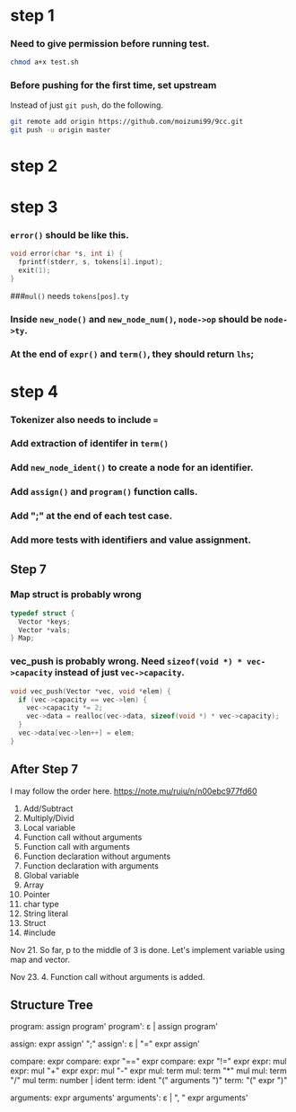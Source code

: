 # step 1

### Need to give permission before running test.

```sh
chmod a+x test.sh
```

### Before pushing for the first time, set upstream

Instead of just ```git push```, do the following.

```sh
git remote add origin https://github.com/moizumi99/9cc.git
git push -u origin master
```

# step 2

# step 3

### ```error()``` should be like this.

```c
void error(char *s, int i) {
  fprintf(stderr, s, tokens[i].input);
  exit(1);
}
```

###```mul()``` needs ```tokens[pos].ty```

### Inside ```new_node()``` and ```new_node_num()```, ```node->op``` should be ```node->ty```.

### At the end of ```expr()``` and ```term()```, they should return ```lhs```;

# step 4

### Tokenizer also needs to include ```=```

### Add extraction of identifer in ```term()```

### Add ```new_node_ident()``` to create a node for an identifier.

### Add ```assign()``` and ```program()``` function calls.

### Add ";" at the end of each test case.

### Add more tests with identifiers and value assignment.

## Step 7

### Map struct is probably wrong

```c
typedef struct {
  Vector *keys;
  Vector *vals;
} Map;
```

### vec_push is probably wrong. Need ```sizeof(void *) * vec->capacity``` instead of just ```vec->capacity```.

```c
void vec_push(Vector *vec, void *elem) {
  if (vec->capacity == vec->len) {
    vec->capacity *= 2;
    vec->data = realloc(vec->data, sizeof(void *) * vec->capacity);
  }
  vec->data[vec->len++] = elem;
}
```

## After Step 7

I may follow the order here.
https://note.mu/ruiu/n/n00ebc977fd60

1. Add/Subtract
2. Multiply/Divid
3. Local variable
4. Function call without arguments
5. Function call with arguments
6. Function declaration without arguments
7. Function declaration with arguments
8. Global variable
9. Array
10. Pointer
11. char type
12. String literal
13. Struct
14. #include

Nov 21.
So far, p to the middle of 3 is done.
Let's implement variable using map and vector.

Nov 23.
4. Function call without arguments is added.


## Structure Tree

program: assign program'
program': ε | assign program'

assign: expr assign' ";"
assign': ε | "=" expr assign'

compare: expr
compare: expr "==" expr
compare: expr "!=" expr
expr: mul
expr: mul "+" expr
expr: mul "-" expr
mul:  term
mul:  term "*" mul
mul:  term "/" mul
term: number | ident
term: ident "(" arguments ")"
term: "(" expr ")"

arguments: expr arguments'
arguments': ε | ", " expr arguments'
